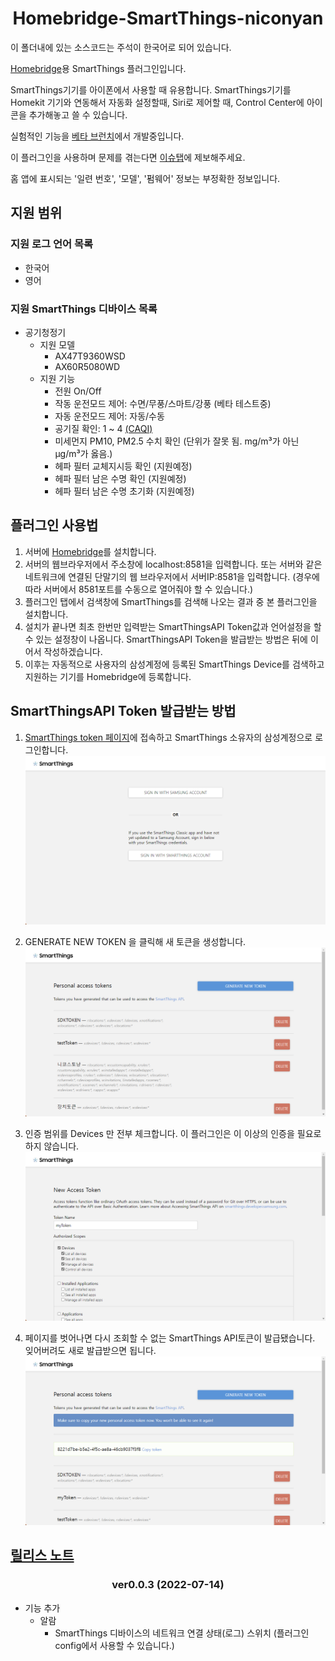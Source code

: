<span align="center">

# Homebridge-SmartThings-niconyan
</span>

이 폴더내에 있는 소스코드는 주석이 한국어로 되어 있습니다.

[Homebridge](https://github.com/homebridge/homebridge)용 SmartThings 플러그인입니다. 

SmartThings기기를 아이폰에서 사용할 때 유용합니다.
SmartThings기기를 Homekit 기기와 연동해서 자동화 설정할때, Siri로 제어할 때, Control Center에 아이콘을 추가해놓고 쓸 수 있습니다.

실험적인 기능을 [베타 브런치](https://github.com/niconyanGH/Homebridge-SmartThings-niconyan/tree/beta)에서 개발중입니다.

이 플러그인을 사용하며 문제를 겪는다면 [이슈탭](https://github.com/niconyanGH/Homebridge-SmartThings-niconyan/issues)에 제보해주세요.

홈 앱에 표시되는 '일련 번호', '모델', '펌웨어' 정보는 부정확한 정보입니다.

## 지원 범위
### 지원 로그 언어 목록
* 한국어
* 영어

### 지원 SmartThings 디바이스 목록
* 공기청정기
  - 지원 모델
    + AX47T9360WSD
    + AX60R5080WD
  - 지원 기능
    + 전원 On/Off
    + 작동 운전모드 제어: 수면/무풍/스마트/강풍 (베타 테스트중)
    + 자동 운전모드 제어: 자동/수동
    + 공기질 확인: 1 ~ 4 [(CAQI)](https://www.airqualitynow.eu/download/CITEAIR-Comparing_Urban_Air_Quality_across_Borders.pdf)
    + 미세먼지 PM10, PM2.5 수치 확인 (단위가 잘못 됨. mg/m³가 아닌 µg/m³가 옳음.)
    + 헤파 필터 교체지시등 확인 (지원예정)
    + 헤파 필터 남은 수명 확인 (지원예정)
    + 헤파 필터 남은 수명 초기화 (지원예정)

## 플러그인 사용법

1. 서버에 [Homebridge](https://github.com/homebridge/homebridge#installation)를 설치합니다.
2. 서버의 웹브라우저에서 주소창에 localhost:8581을 입력합니다. 또는 서버와 같은 네트워크에 연결된 단말기의 웹 브라우저에서 서버IP:8581을 입력합니다. (경우에 따라 서버에서 8581포트를 수동으로 열어줘야 할 수 있습니다.)
3. 플러그인 탭에서 검색창에 SmartThings를 검색해 나오는 결과 중 본 플러그인을 설치합니다.
4. 설치가 끝나면 최초 한번만 입력받는 SmartThingsAPI Token값과 언어설정을 할 수 있는 설정창이 나옵니다. SmartThingsAPI Token을 발급받는 방법은 뒤에 이어서 작성하겠습니다.
5. 이후는 자동적으로 사용자의 삼성계정에 등록된 SmartThings Device를 검색하고 지원하는 기기를 Homebridge에 등록합니다.

## SmartThingsAPI Token 발급받는 방법

1. [SmartThings token 페이지](https://account.smartthings.com/tokens)에 접속하고 SmartThings 소유자의 삼성계정으로 로그인합니다.
![guide1](../guide/1.png?raw=true)

2. GENERATE NEW TOKEN 을 클릭해 새 토큰을 생성합니다.
![guide2](../guide/2.png?raw=true)

3. 인증 범위를 Devices 만 전부 체크합니다. 이 플러그인은 이 이상의 인증을 필요로 하지 않습니다.
![guide3](../guide/3.png?raw=true)

4. 페이지를 벗어나면 다시 조회할 수 없는 SmartThings API토큰이 발급됐습니다. 잊어버려도 새로 발급받으면 됩니다.
![guide4](../guide/4.png?raw=true)

## [릴리스 노트](https://github.com/niconyanGH/Homebridge-SmartThings-niconyan/tree/main/ReleaseNote/README(kr).md)

<span align="center">

### ver0.0.3 (2022-07-14)
</span>

* 기능 추가
  - 알람
    + SmartThings 디바이스의 네트워크 연결 상태(로그) 스위치 (플러그인 config에서 사용할 수 있습니다.)